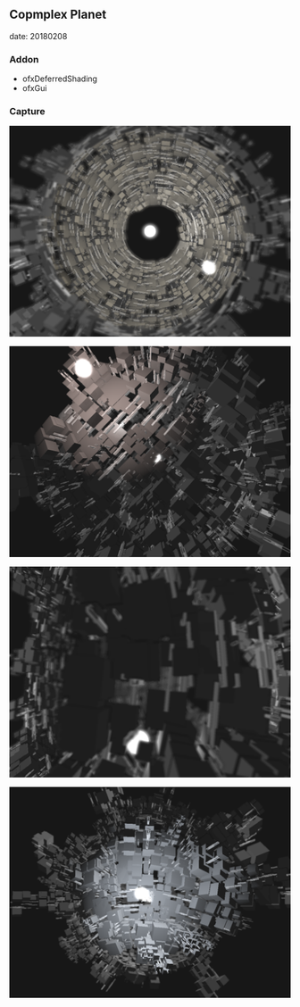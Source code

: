 ## Copmplex Planet
date: 20180208

### Addon
* ofxDeferredShading
* ofxGui

### Capture
![1](./bin/screenshot1.png)

![2](./bin/screenshot2.png)

![3](./bin/screenshot3.png)

![4](./bin/screenshot4.png)
